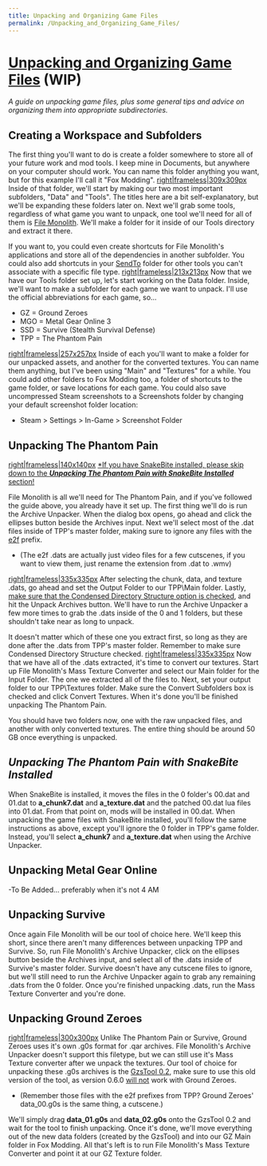```yaml
---
title: Unpacking and Organizing Game Files
permalink: /Unpacking_and_Organizing_Game_Files/
---
```


# **<u>Unpacking and Organizing Game Files</u>** (WIP)

*A guide on unpacking game files, plus some general tips and advice on
organizing them into appropriate subdirectories.*

## **Creating a Workspace and Subfolders**

The first thing you'll want to do is create a folder somewhere to store
all of your future work and mod tools. I keep mine in Documents, but
anywhere on your computer should work. You can name this folder anything
you want, but for this example I'll call it "Fox Modding".
[right|frameless|309x309px](/File:File_Monolith_Shortcuts.png "wikilink")
Inside of that folder, we'll start by making our two most important
subfolders, "Data" and "Tools". The titles here are a bit
self-explanatory, but we'll be expanding these folders later on. Next
we'll grab some tools, regardless of what game you want to unpack, one
tool we'll need for all of them is [File
Monolith](https://github.com/JosephZoeller/FileMonolith/releases/tag/v0.4.0.0).
We'll make a folder for it inside of our Tools directory and extract it
there.

If you want to, you could even create shortcuts for File Monolith's
applications and store all of the dependencies in another subfolder. You
could also add shortcuts in your
[SendTo](https://www.howtogeek.com/howto/windows-vista/customize-the-windows-vista-send-to-menu/)
folder for other tools you can't associate with a specific file type.
[right|frameless|213x213px](/File:Data_Folder.png "wikilink") Now that
we have our Tools folder set up, let's start working on the Data folder.
Inside, we'll want to make a subfolder for each game we want to unpack.
I'll use the official abbreviations for each game, so...

  - GZ = Ground Zeroes
  - MGO = Metal Gear Online 3
  - SSD = Survive (Stealth Survival Defense)
  - TPP = The Phantom Pain

[right|frameless|257x257px](/File:TPP_Folder.png "wikilink") Inside of
each you'll want to make a folder for our unpacked assets, and another
for the converted textures. You can name them anything, but I've been
using "Main" and "Textures" for a while. You could add other folders to
Fox Modding too, a folder of shortcuts to the game folder, or save
locations for each game. You could also save uncompressed Steam
screenshots to a Screenshots folder by changing your default screenshot
folder location:

  - Steam \> Settings \> In-Game \> Screenshot Folder

## **Unpacking The Phantom Pain**

[right|frameless|140x140px](/File:Cutscene_Files.png "wikilink") <u>\*If
you have SnakeBite installed, please skip down to the ***Unpacking The
Phantom Pain with SnakeBite Installed*** section\!</u>

File Monolith is all we'll need for The Phantom Pain, and if you've
followed the guide above, you already have it set up. The first thing
we'll do is run the Archive Unpacker. When the dialog box opens, go
ahead and click the ellipses button beside the Archives input. Next
we'll select most of the .dat files inside of TPP's master folder,
making sure to ignore any files with the <u>e2f</u> prefix.

  - (The e2f .dats are actually just video files for a few cutscenes, if
    you want to view them, just rename the extension from .dat to .wmv)

[right|frameless|335x335px](/File:Archive_Unpacker_2.png "wikilink")
After selecting the chunk, data, and texture .dats, go ahead and set the
Output Folder to our TPP\\Main folder. Lastly, <u>make sure that the
Condensed Directory Structure option is checked</u>, and hit the Unpack
Archives button. We'll have to run the Archive Unpacker a few more times
to grab the .dats inside of the 0 and 1 folders, but these shouldn't
take near as long to unpack.

It doesn't matter which of these one you extract first, so long as they
are done after the .dats from TPP's master folder. Remember to make sure
Condensed Directory Structure checked.
[right|frameless|335x335px](/File:Mass_Texture_Converter_2.png "wikilink")
Now that we have all of the .dats extracted, it's time to convert our
textures. Start up File Monolith's Mass Texture Converter and select our
Main folder for the Input Folder. The one we extracted all of the files
to. Next, set your output folder to our TPP\\Textures folder. Make sure
the Convert Subfolders box is checked and click Convert Textures. When
it's done you'll be finished unpacking The Phantom Pain.

You should have two folders now, one with the raw unpacked files, and
another with only converted textures. The entire thing should be around
50 GB once everything is unpacked.

## ***Unpacking The Phantom Pain with SnakeBite Installed***

When SnakeBite is installed, it moves the files in the 0 folder's 00.dat
and 01.dat to **a_chunk7.dat** and **a_texture.dat** and the patched
00.dat lua files into 01.dat. From that point on, mods will be installed
in 00.dat. When unpacking the game files with SnakeBite installed,
you'll follow the same instructions as above, except you'll ignore the 0
folder in TPP's game folder. Instead, you'll select **a_chunk7** and
**a_texture.dat** when using the Archive Unpacker.

## **Unpacking Metal Gear Online**

\-To Be Added... preferably when it's not 4 AM

## **Unpacking Survive**

Once again File Monolith will be our tool of choice here. We'll keep
this short, since there aren't many differences between unpacking TPP
and Survive. So, run File Monolith's Archive Unpacker, click on the
ellipses button beside the Archives input, and select all of the .dats
inside of Survive's master folder. Survive doesn't have any cutscene
files to ignore, but we'll still need to run the Archive Unpacker again
to grab any remaining .dats from the 0 folder. Once you're finished
unpacking .dats, run the Mass Texture Converter and you're done.

## **Unpacking Ground Zeroes**

[right|frameless|300x300px](/File:Unpacked_GZ_Main_Folder.png "wikilink")
Unlike The Phantom Pain or Survive, Ground Zeroes uses it's own .g0s
format for .qar archives. File Monolith's Archive Unpacker doesn't
support this filetype, but we can still use it's Mass Texture converter
after we unpack the textures. Our tool of choice for unpacking these
.g0s archives is the
[GzsTool 0.2](https://github.com/Atvaark/GzsTool/releases/tag/v0.2),
make sure to use this old version of the tool, as version 0.6.0 <u>will
not</u> work with Ground Zeroes.

  - (Remember those files with the e2f prefixes from TPP? Ground Zeroes'
    data_00.g0s is the same thing, a cutscene.)

We'll simply drag **data_01.g0s** and **data_02.g0s** onto the GzsTool
0.2 and wait for the tool to finish unpacking. Once it's done, we'll
move everything out of the new data folders (created by the GzsTool) and
into our GZ Main folder in Fox Modding. All that's left is to run File
Monolith's Mass Texture Converter and point it at our GZ Texture folder.